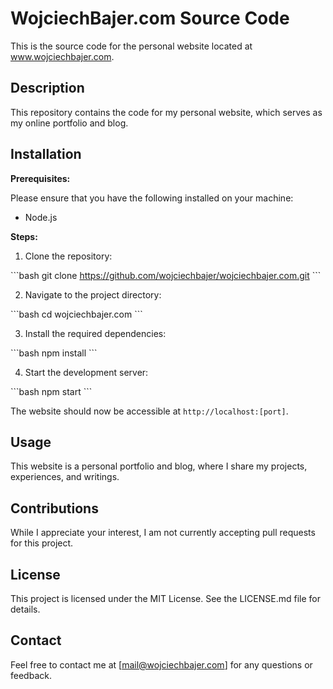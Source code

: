 # WojciechBajer.com Source Code

This is the source code for the personal website located at www.wojciechbajer.com.

## Description

This repository contains the code for my personal website, which serves as my online portfolio and blog.

## Installation

**Prerequisites:**

Please ensure that you have the following installed on your machine:

- Node.js

**Steps:**

1. Clone the repository:

\`\`\`bash
git clone https://github.com/wojciechbajer/wojciechbajer.com.git
\`\`\`

2. Navigate to the project directory:

\`\`\`bash
cd wojciechbajer.com
\`\`\`

3. Install the required dependencies:

\`\`\`bash
npm install
\`\`\`

4. Start the development server:

\`\`\`bash
npm start
\`\`\`

The website should now be accessible at `http://localhost:[port]`.

## Usage

This website is a personal portfolio and blog, where I share my projects, experiences, and writings.

## Contributions

While I appreciate your interest, I am not currently accepting pull requests for this project.

## License

This project is licensed under the MIT License. See the LICENSE.md file for details.

## Contact

Feel free to contact me at [mail@wojciechbajer.com] for any questions or feedback.
